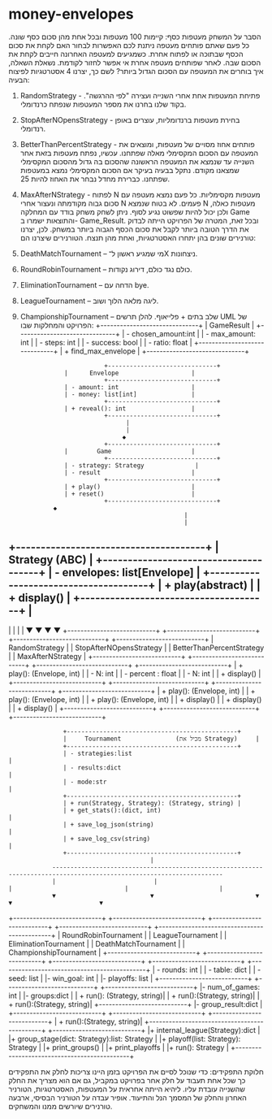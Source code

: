 # money-envelopes
הסבר על המשחק מעטפות כסף:
קיימות 100 מעטפות ובכל אחת מהן סכום כסף שונה. כל פעם שאתם פותחים מעטפה ניתנת לכם האפשרות לבחור האם לקחת את סכום הכסף שבתוכה או לפתוח אחרת. כשמגיעים למעטפה האחרונה חייבים לקחת את הסכום שבה. לאחר שפותחים מעטפה אחרת אי אפשר לחזור לקודמת.
נשאלת השאלה, איך בוחרים את המעטפה עם הסכום הגדול ביותר?
לשם כך, יצרנו 4 אסטרטגיות לפיצוח הבעיה:
1. RandomStrategy - פתיחת המעטפות אחת אחרי השנייה ועצירה "לפי ההרגשה". בקוד שלנו בחרנו את מספר המעטפות שנפתח כרנדומלי.
2. StopAfterNOpensStrategy - בחירת מעטפות ברנדומליות, עוצרים באופן רנדומלי.
3. BetterThanPercentStrategy - פותחים אחוז מסויים של מעטפות, ומוצאים את המעטפה עם הסכום המקסימלי מאלה שפתחנו. עכשיו, נפתח מעטפות בזאת אחר השנייה עד שנמצא את המעטפה הראשונה שהסכום בה גדול מהסכום המקסימלי שמצאנו מקודם. נתקל בבעיה בעיקר אם הסכום המקסימלי נמצא במעטפות שפתחנו. כברירת מחדל נבחר את האחוז להיות 25.
4. MaxAfterNStrategy - לפתוח N מעטפות מקסימליות. כל פעם נמצא מעטפה עם סכום גבוה מקודמתה ונעצור אחרי N פעמים. לא בטוח שנמצא N מעטפות כאלה, ולכן יכול להיות שפשוט נגיע לסוף.
ניתן לשחק משחק בודד עם המחלקה Game והתוצאות ישמרו ב- Game_Result.
ובכל זאת, המטרה של הפרויקט הייתה לבדוק את הדרך הטובה ביותר לקבל את סכום הכסף הגבוה ביותר במשחק. לכן, יצרנו טורנירים שונים בהן יתחרו האסטרטגיות, ואחת מהן תנצח. הטורנירים שיצרנו הם:
1. DeathMatchTournament – מי שמגיע ראשון ל־X ניצחונות.
2. RoundRobinTournament – כולם נגד כולם, דירוג נקודות.
3. EliminationTournament – הדחה עם bye.
4. LeagueTournament – ליגה מלאה הלוך ושוב.
5. ChampionshipTournament – שלב בתים + פלייאוף.
להלן תרשים UML של הפרויקט והמחלקות שבו:                              +------------------------------+
                   |     GameResult                    |
                              +------------------------------+
                   | - chosen_amount:int               |
                   | - max_amount: int                 |
                   | - steps: int                      |
                   | - success: bool                   |
                   | - ratio: float                    |
                              +------------------------------+
                   | + find_max_envelope               |
                              +------------------------------+


                              +------------------------------+
                   |      Envelope                    |
                              +------------------------------+
                   | - amount: int                    |
                   | - money: list[int]               |
                              +------------------------------+
                   | + reveal(): int                  |
                              +------------------------------+
                                    |   
                                    |
                                   ◆︎
                              +------------------------------+
                   |        Game                      |
                              +------------------------------+
                   | - strategy: Strategy              |
                   | - result                         |
                              +------------------------------+
                   | + play()                         |
                   | + reset()                        |
                              +------------------------------+
				◆︎
                                                    |
                                                    |
+--------------------------------------+
|        Strategy (ABC)                      |
+--------------------------------------+
| - envelopes: list[Envelope]               |
+--------------------------------------+
| + play(abstract)                                |
| + display()                                |
+--------------------------------------+
                   |
  -----------------------------------------------------------------------------------------------------------
  |                                          |                                 |                            |
  ▼                                         ▼                                 ▼                           ▼
+---------------------------+  +---------------------------+  +----------------------------+  +---------------------------+
| RandomStrategy            |  | StopAfterNOpensStrategy   |  | BetterThanPercentStrategy  |  | MaxAfterNStrategy         |
+---------------------------+  +---------------------------+  +----------------------------+  +---------------------------+
| + play(): (Envelope, int) |  | - N: int                  |  | - percent : float          |  | - N: int                  |
| + display()               |  +---------------------------+  +----------------------------+  +---------------------------+
+---------------------------+  | + play(): (Envelope, int) |  | + play(): (Envelope, int)  |  | + play(): (Envelope, int) |
                                                  | + display()               |  | + display()                |  | + display()               |
                               +---------------------------+  +----------------------------+  +---------------------------+  


                   +-----------------------------------------------+
                   |     Tournament               (מכיל את Strategy)     |
                   +-----------------------------------------------+
                   | - strategies:list                                            |
                   | - results:dict                                               |
                   | - mode:str                                                   |
                   +-----------------------------------------------+
                   | + run(Strategy, Strategy): (Strategy, string) |
                   | + get_stats():(dict, int)                              |
                   | + save_log_json(string)                                   |
                   | + save_log_csv(string)                                    |
                   +-----------------------------------------------+
                                           |
                ---------------------------------------------------------------------------------------------------------------------
                |                           |                             |                               |                         |
                ▼                          ▼                            ▼                               ▼                        ▼
+---------------------------+  +---------------------------+  +---------------------------+  +---------------------------+  +---------------------------------------------+
|   RoundRobinTournament        |  | LeagueTournament                |  | EliminationTournament       |  | DeathMatchTournament        |  | ChampionshipTournament                                    |
+---------------------------+ +---------------------------+  +---------------------------+  +---------------------------+  +---------------------------------------------+
| - rounds: int               |  | - table: dict                     |  | - seed: list                       |  |- win_goal: int            |  |- playoffs: list                             |
+---------------------------+  +---------------------------+  +---------------------------+  |- num_of_games: int        |  |- groups:dict                                |
| + run(): (Strategy, string)|  | + run():(Strategy, string)|  | + run():(Strategy, string)|  +---------------------------+  |- group_result:dict                          |
+---------------------------+  +---------------------------+  +---------------------------+  | + run():(Strategy, string)|  +---------------------------------------------+
											   +---------------------------+  |+ internal_league(Strategy):dict       	|
																								   |+ group_stage(dict: Strategy):list: Strategy |
																								   |+ playoff(list: Strategy): Strategy          |
																								   |+ print_groups()                             |
																								   |+ print_playoffs                             |
																								   |+ run(): Strategy                            |
																								   +---------------------------------------------+



חלוקת התפקידים:
כדי שנוכל לסיים את הפרויקט בזמן היינו צריכות לחלק את התפקידים כך שכל אחת תעבוד על חלק אחר בפרויקט במקביל, גם אם הוא מצריך את החלק שהשנייה עובדת עליו. ליהיא הייתה אחראית על המעטפות, האסטרטגיות, הטורניר האחרון והחלק של המסמך הנל והתיעוד. אופיר עבדה על הטורניר הבסיסי, ארבעה טורנירים שיורשים ממנו והמשחקים.

